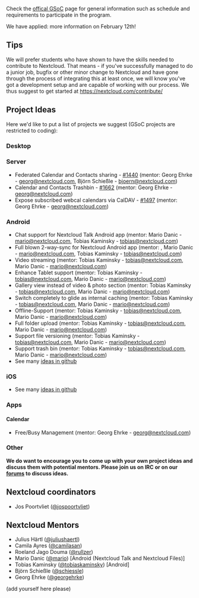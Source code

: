 Check the [offical GSoC](https://summerofcode.withgoogle.com/) page for general information such as schedule and requirements to participate in the program.

We have applied: more information on February 12th!

## Tips
We will prefer students who have shown to have the skills needed to contribute to Nextcloud. That means - if you've successfully managed to do a junior job, bugfix or other minor change to Nextcloud and have gone through the process of integrating this at least once, we will know you've got a development setup and are capable of working with our process. We thus suggest to get started at https://nextcloud.com/contribute/

## Project Ideas
Here we'd like to put a list of projects we suggest (GSoC projects are restricted to coding): 

### Desktop


### Server
* Federated Calendar and Contacts sharing - [#1440](https://github.com/nextcloud/server/issues/1440) (mentor: Georg Ehrke - georg@nextcloud.com, Björn Schießle - bjoern@nextcloud.com)
* Calendar and Contacts Trashbin - [#1662](https://github.com/nextcloud/server/issues/1662) (mentor: Georg Ehrke - georg@nextcloud.com)
* Expose subscribed webcal calendars via CalDAV - [#1497](https://github.com/nextcloud/server/issues/1497) (mentor: Georg Ehrke - georg@nextcloud.com)

### Android
* Chat support for Nextcloud Talk Android app (mentor: Mario Danic - mario@nextcloud.com, Tobias Kaminsky - tobias@nextcloud.com)
* Full blown 2-way-sync for Nextcloud Android app (mentor: , Mario Danic - mario@nextcloud.com, Tobias Kaminsky - tobias@nextcloud.com)
* Video streaming (mentor: Tobias Kaminsky - tobias@nextcloud.com, Mario Danic - mario@nextcloud.com)
* Enhance Tablet support (mentor: Tobias Kaminsky - tobias@nextcloud.com, Mario Danic - mario@nextcloud.com)
* Gallery view instead of video & photo section (mentor: Tobias Kaminsky - tobias@nextcloud.com, Mario Danic - mario@nextcloud.com)
* Switch completely to glide as internal caching (mentor: Tobias Kaminsky - tobias@nextcloud.com, Mario Danic - mario@nextcloud.com)
* Offline-Support (mentor: Tobias Kaminsky - tobias@nextcloud.com, Mario Danic - mario@nextcloud.com)
* Full folder upload (mentor: Tobias Kaminsky - tobias@nextcloud.com, Mario Danic - mario@nextcloud.com)
* Support file versioning (mentor: Tobias Kaminsky - tobias@nextcloud.com, Mario Danic - mario@nextcloud.com)
* Support trash bin (mentor: Tobias Kaminsky - tobias@nextcloud.com, Mario Danic - mario@nextcloud.com)
* See many [ideas in github](https://github.com/nextcloud/android/issues?q=is%3Aopen+is%3Aissue+label%3Aenhancement)


### iOS
* See many [ideas in github](https://github.com/nextcloud/ios/issues?q=is%3Aopen+is%3Aissue+label%3Aenhancement)

### Apps

#### Calendar
* Free/Busy Management (mentor: Georg Ehrke - georg@nextcloud.com)

### Other


**__We do want to encourage you to come up with your own project ideas and discuss them with potential mentors. Please join us on IRC or on our [forums](https://help.nextcloud.com) to discuss ideas.__**

## Nextcloud coordinators

* Jos Poortvliet ([@jospoortvliet](https://github.com/jospoortvliet))

## Nextcloud Mentors
* Julius Härtl ([@juliushaertl](https://github.com/juliushaertl))
* Camila Ayres ([@camilasan](https://github.com/camilasan))
* Roeland Jago Douma ([@rullzer](https://github.com/rullzer))
* Mario Danic ([@mario](https://github.com/mario)) [Android (Nextcloud Talk and Nextcloud Files)]
* Tobias Kaminsky ([@tobiaskaminsky](https://github.com/tobiaskaminsky)) [Android]
* Björn Schießle ([@schiessle](https://github.com/schiessle))
* Georg Ehrke ([@georgehrke](https://github.com/georgehrke))

(add yourself here please)